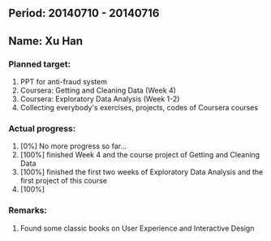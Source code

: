 ## Period: 20140710 - 20140716
## Name: Xu Han

### Planned target:
1.   PPT for anti-fraud system
2.   Coursera: Getting and Cleaning Data (Week 4)
3.   Coursera: Exploratory Data Analysis (Week 1-2)
4.   Collecting everybody's exercises, projects, codes of Coursera courses

### Actual progress:
1.   [0%] No more progress so far...
2.   [100%] finished Week 4 and the course project of Getting and Cleaning Data
3.   [100%] finished the first two weeks of Exploratory Data Analysis and the first project of this course
4.   [100%]

### Remarks:
1.   Found some classic books on User Experience and Interactive Design
